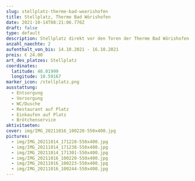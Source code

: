 ```yaml
---
slug: stellplatz-therme-bad-woerishofen
title: Stellplatz, Therme Bad Wörishofen
date: 2021-10-14T08:21:06.776Z
draft: false
type: default
description: Stellplatz direkt vor den Toren der Therme Bad Wörishofen. Sanitäreanlagen können während der Öffnungszeiten der Therme genutzt werden.
anzahl_naechte: 2
aufenthalt_von_bis: 14.10.2021 - 16.10.2021
preis: € 24.00
art_des_platzes: Stellplatz
coordinates:
  latitude: 48.01999
  longitude: 10.59167
marker_icon: /stellplatz.png
ausstattung:
  - Entsorgung
  - Versorgung
  - WC/Dusche
  - Restaurant auf Platz
  - Einkaufen auf Platz
  - Brötchenservice
aktivitaeten:
cover: img/IMG_20211016_100220-550x400.jpg
pictures:
  - img/IMG_20211014_171228-550x400.jpg
  - img/IMG_20211014_171238-550x400.jpg
  - img/IMG_20211014_171301-550x400.jpg
  - img/IMG_20211016_100220-550x400.jpg
  - img/IMG_20211016_100223-550x400.jpg
  - img/IMG_20211016_100244-550x400.jpg
---
```

